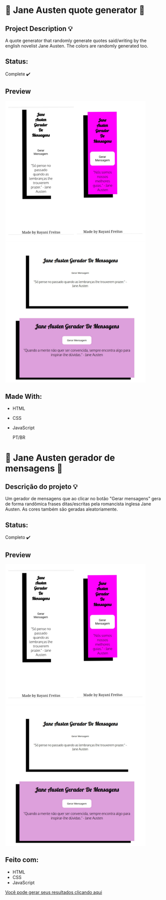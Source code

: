   # :arrows_counterclockwise: Jane Austen quote generator :arrows_counterclockwise: 

## Project Description :bulb: 
 <p>A quote generator that randomly generate quotes said/writing by the english novelist Jane Austen. The colors are randomly generated too.</p>

## Status:
 Complete :heavy_check_mark:

## Preview

<img src="https://github.com/freitasrayani/janeAusten-quotegenerator/blob/master/assets/mobile-img.jpeg" width="450"> <img src="https://github.com/freitasrayani/janeAusten-quotegenerator/blob/master/assets/readme-img.jpeg" width="450">

## Made With:
* HTML
* CSS
* JavaScript
 
 
  PT/BR
  
 # :arrows_counterclockwise: Jane Austen gerador de mensagens :arrows_counterclockwise: 

## Descrição do projeto :bulb:
 <p>Um gerador de mensagens que ao clicar no botão "Gerar mensagens" gera de forma randômica frases ditas/escritas pela romancista inglesa Jane Austen. As cores também são geradas aleatoriamente.</p>

## Status:
 Completo :heavy_check_mark:

## Preview

<img src="https://github.com/freitasrayani/janeAusten-quotegenerator/blob/master/assets/mobile-img.jpeg" width="450"> <img src="https://github.com/freitasrayani/janeAusten-quotegenerator/blob/master/assets/readme-img.jpeg" width="450">

## Feito com:
* HTML
* CSS
* JavaScript


[Você pode gerar seus resultados clicando aqui]( https://freitasrayani.github.io/janeAusten-quotegenerator/.)



